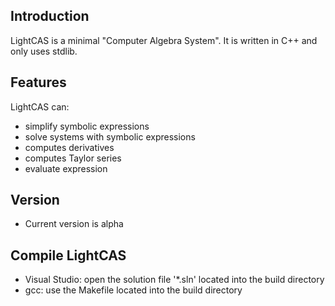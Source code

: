 ## Introduction ##

LightCAS is a minimal "Computer Algebra System". It is written in C++ and only uses stdlib.

## Features ##
LightCAS can:

* simplify symbolic expressions
* solve systems with symbolic expressions
* computes derivatives
* computes Taylor series
* evaluate expression

## Version ##
* Current version is alpha

## Compile LightCAS ##
* Visual Studio: open the solution file '*.sln' located into the build directory
* gcc: use the Makefile located into the build directory